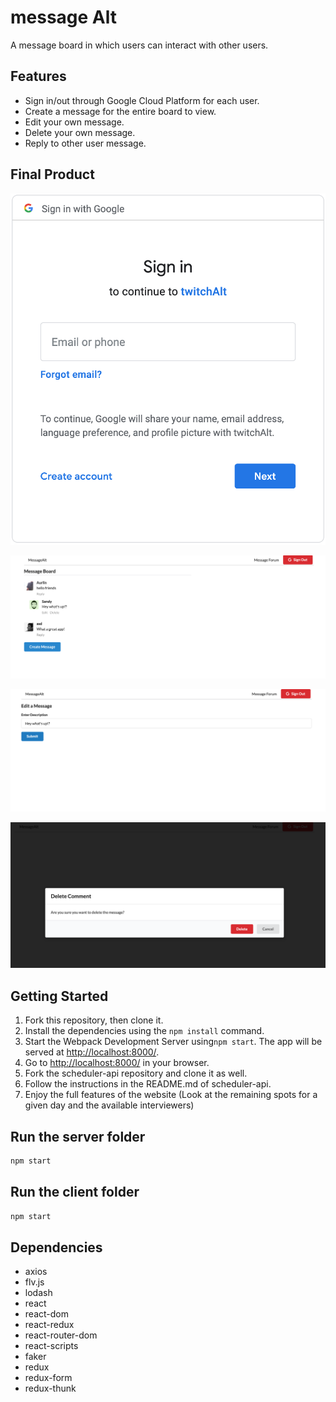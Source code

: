 # message Alt

A message board in which users can interact with other users.

## Features 

- Sign in/out through Google Cloud Platform for each user. 
- Create a message for the entire board to view.
- Edit your own message.
- Delete your own message.
- Reply to other user message.


## Final Product

!["Sign In/out Google Functionality"](docs/Google.png)

!["Main screen functionality"](docs/Main-Screen.png)

!["Edit message"](docs/edit-comment.png)

!["Delete message"](docs/delete-comment.png)

## Getting Started

1. Fork this repository, then clone it.
2. Install the dependencies using the `npm install` command.
3. Start the Webpack Development Server using`npm start`. The app will be served at <http://localhost:8000/>.
4. Go to <http://localhost:8000/> in your browser.
5. Fork the scheduler-api repository and clone it as well.
6. Follow the instructions in the README.md of scheduler-api.
7. Enjoy the full features of the website (Look at the remaining spots for a given day and the available interviewers)

## Run the  server folder

```sh
npm start
```

## Run the client folder

```sh
npm start
```

## Dependencies

- axios
- flv.js
- lodash
- react
- react-dom
- react-redux
- react-router-dom
- react-scripts
- faker
- redux
- redux-form
- redux-thunk

